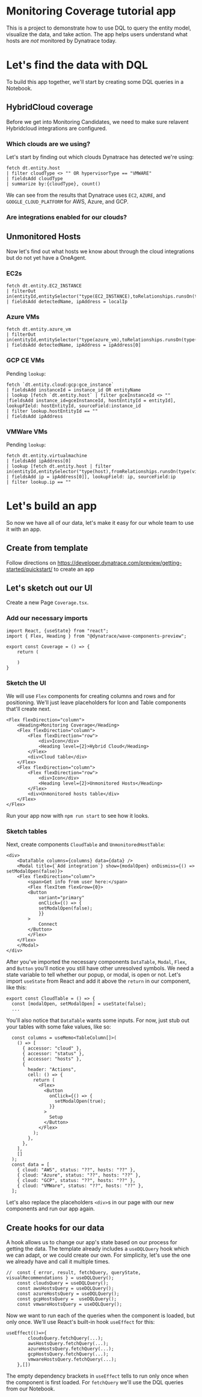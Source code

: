 # Monitoring Coverage tutorial app

This is a project to demonstrate how to use DQL to query the entity model, visualize the data, and take action.
The app helps users understand what hosts are _not_ monitored by Dynatrace today.

# Let's find the data with DQL

To build this app together, we'll start by creating some DQL queries in a Notebook.

## HybridCloud coverage

Before we get into Monitoring Candidates, we need to make sure relavent Hybridcloud integrations are configured.

### Which clouds are we using?

Let's start by finding out which clouds Dynatrace has detected we're using:

```
fetch dt.entity.host
| filter cloudType <> "" OR hypervisorType == "VMWARE"
| fieldsAdd cloudType
| summarize by:{cloudType}, count()
```

We can see from the results that Dynatrace uses `EC2`, `AZURE`, and `GOOGLE_CLOUD_PLATFORM` for AWS, Azure, and GCP.

### Are integrations enabled for our clouds?

<magic/>

## Unmonitored Hosts

Now let's find out what hosts we know about through the cloud integrations but do not yet have a OneAgent.

### EC2s

```
fetch dt.entity.EC2_INSTANCE
| filterOut in(entityId,entitySelector("type(EC2_INSTANCE),toRelationships.runsOn(type(host),isMonitoringCandidate(false))"))
| fieldsAdd detectedName, ipAddress = localIp
```

### Azure VMs

```
fetch dt.entity.azure_vm
| filterOut in(entityId,entitySelector("type(azure_vm),toRelationships.runsOn(type(host),isMonitoringCandidate(false))"))
| fieldsAdd detectedName, ipAddress = ipAddress[0]
```

### GCP CE VMs

Pending `lookup`:

```
fetch `dt.entity.cloud:gcp:gce_instance`
| fieldsAdd instanceId = instance_id OR entityName
| lookup [fetch `dt.entity.host` | filter gceInstanceId <> "" |fieldsAdd instance_id=gceInstanceId, hostEntityId = entityId], lookupFIeld: hostEntityId, sourceField:instance_id
| filter lookup.hostEntityId == ""
| fieldsAdd ipAddress
```

### VMWare VMs
Pending `lookup`:
```
fetch dt.entity.virtualmachine
| fieldsAdd ipAddress[0]
| lookup [fetch dt.entity.host | filter in(entityId,entitySelector("type(host),fromRelationships.runsOn(type(virtualmachine))")) | fieldsAdd ip = ipAddress[0]], lookupField: ip, sourceField:ip
| filter lookup.ip == ""
```

# Let's build an app

So now we have all of our data, let's make it easy for our whole team to use it with an app.

## Create from template

Follow directions on https://developer.dynatrace.com/preview/getting-started/quickstart/ to create an app

## Let's sketch out our UI

Create a new Page `Coverage.tsx`.

### Add our necessary imports

```
import React, {useState} from "react";
import { Flex, Heading } from "@dynatrace/wave-components-preview";

export const Coverage = () => {
    return (

    )
}
```

### Sketch the UI
We will use `Flex` components for creating columns and rows and for positioning. We'll just leave placeholders for Icon and Table components that'll create next.
```
<Flex flexDirection="column">
    <Heading>Monitoring Coverage</Heading>
    <Flex flexDirection="column">
        <Flex flexDirection="row">
            <div>Icon</div>
            <Heading level={2}>Hybrid Cloud</Heading>
        </Flex>
        <div>Cloud table</div>
    </Flex>
    <Flex flexDirection="column">
        <Flex flexDirection="row">
            <div>Icon</div>
            <Heading level={2}>Unmonitored Hosts</Heading>
        </Flex>
        <div>Unmonitored hosts table</div>
    </Flex>
</Flex>
```
Run your app now with `npm run start` to see how it looks.

### Sketch tables
Next, create components `CloudTable` and `UnmonitoredHostTable`:
```
<div>
    <DataTable columns={columns} data={data} />
    <Modal title={`Add integration`} show={modalOpen} onDismiss={() => setModalOpen(false)}>
    <Flex flexDirection="column">
        <span>Get info from user here:</span>
        <Flex flexItem flexGrow={0}>
        <Button
            variant="primary"
            onClick={() => {
            setModalOpen(false);
            }}
        >
            Connect
        </Button>
        </Flex>
    </Flex>
    </Modal>
</div>
```

After you've imported the necessary components `DataTable`, `Modal`, `Flex`, and `Button` you'll notice you still have other unresolved symbols. We need a state variable to tell whether our popup, or modal, is open or not. Let's import `useState` from React and add it above the `return` in our component, like this:
```
export const CloudTable = () => {
  const [modalOpen, setModalOpen] = useState(false);
  ...
```

You'll also notice that `DataTable` wants some inputs. For now, just stub out your tables with some fake values, like so:
```
  const columns = useMemo<TableColumn[]>(
    () => [
      { accessor: "cloud" },
      { accessor: "status" },
      { accessor: "hosts" },
      {
        header: "Actions",
        cell: () => {
          return (
            <Flex>
              <Button
                onClick={() => {
                  setModalOpen(true);
                }}
              >
                Setup
              </Button>
            </Flex>
          );
        },
      },
    ],
    []
  );
  const data = [
    { cloud: "AWS", status: "??", hosts: "??" },
    { cloud: "Azure", status: "??", hosts: "??" },
    { cloud: "GCP", status: "??", hosts: "??" },
    { cloud: "VMWare", status: "??", hosts: "??" },
  ];
```

Let's also replace the placeholders `<div>`s in our page with our new components and run our app again.

## Create hooks for our data

A hook allows us to change our app's state based on our process for getting the data. The template already includes a `useDQLQuery` hook which we can adapt, or we could create our own. For simplicity, let's use the one we already have and call it multiple times.
```
//  const { error, result, fetchQuery, queryState, visualRecommendations } = useDQLQuery();
    const cloudsQuery = useDQLQuery();
    const awsHostsQuery = useDQLQuery();
    const azureHostsQuery = useDQLQuery();
    const gcpHostsQuery =  useDQLQuery();
    const vmwareHostsQuery = useDQLQuery();
```
Now we want to run each of the queries when the component is loaded, but only once. We'll use React's built-in hook `useEffect` for this:
```
useEffect(()=>{
        cloudsQuery.fetchQuery(...);
        awsHostsQuery.fetchQuery(...);
        azureHostsQuery.fetchQuery(...);
        gcpHostsQuery.fetchQuery(...);
        vmwareHostsQuery.fetchQuery(...);
    },[])
```
The empty dependency brackets in `useEffect` tells to run only once when the component is first loaded. For `fetchQuery` we'll use the DQL queries from our Notebook.